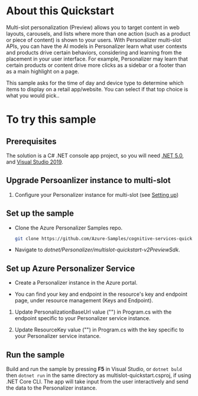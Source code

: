 # About this Quickstart

Multi-slot personalization (Preview) allows you to target content in web layouts, carousels, and lists where more than one action (such as a product or piece of content) is shown to your users. With Personalizer multi-slot APIs, you can have the AI models in Personalizer learn what user contexts and products drive certain behaviors, considering and learning from the placement in your user interface. For example, Personalizer may learn that certain products or content drive more clicks as a sidebar or a footer than as a main highlight on a page.

This sample asks for the time of day and device type to determine which items to display on a retail app/website. You can select if that top choice is what you would pick..

# To try this sample

## Prerequisites

The solution is a C# .NET console app project, so you will need [.NET 5.0](https://dotnet.microsoft.com/download/dotnet/5.0), and [Visual Studio 2019](https://visualstudio.microsoft.com/vs/).

## Upgrade Persoanlizer instance to multi-slot

 1. Configure your Personalizer instance for multi-slot (see [Setting up](https://docs.microsoft.com/en-us/azure/cognitive-services/personalizer/how-to-multi-slot?pivots=programming-language-csharp))

## Set up the sample

- Clone the Azure Personalizer Samples repo.

    ```bash
    git clone https://github.com/Azure-Samples/cognitive-services-quickstart-code.git
    ```

- Navigate to _dotnet/Personalizer/multislot-quickstart-v2PreviewSdk_.


## Set up Azure Personalizer Service

- Create a Personalizer instance in the Azure portal.

- You can find your key and endpoint in the resource's key and endpoint page, under resource management (Keys and Endpoint).

1. Update PersonalizationBaseUrl value ("<REPLACE-WITH-YOUR-PERSONALIZER-ENDPOINT>") in Program.cs with the endpoint specific to your Personalizer service instance.

1. Update ResourceKey value ("<REPLACE-WITH-YOUR-PERSONALIZER-KEY>") in Program.cs with the key specific to your Personalizer service instance.

## Run the sample

Build and run the sample by pressing **F5** in Visual Studio, or `dotnet buld` then `dotnet run` in the same directory as multislot-quickstart.csproj, if using .NET Core CLI. The app will take input from the user interactively and send the data to the Personalizer instance.
